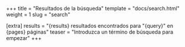 +++
title = "Resultados de la búsqueda"
template = "docs/search.html"
weight = 1
slug = "search"

[extra]
results = "{results} resultados encontrados para \"{query}\" en {pages} páginas"
teaser = "Introduzca un término de búsqueda para empezar"
+++
